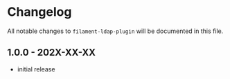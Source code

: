 # Changelog

All notable changes to `filament-ldap-plugin` will be documented in this file.

## 1.0.0 - 202X-XX-XX

- initial release
